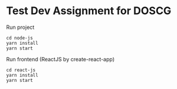 # Test Dev Assignment for DOSCG

Run project

```
cd node-js
yarn install
yarn start
```

Run frontend (ReactJS by create-react-app)

```
cd react-js
yarn install
yarn start
```
